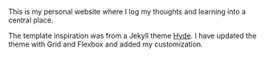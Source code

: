 This is my personal website where I log my thoughts and learning into a central place.

The template inspiration was from a Jekyll theme [Hyde](https://github.com/poole/hyde). I have updated the theme with Grid and Flexbox and added my customization.
